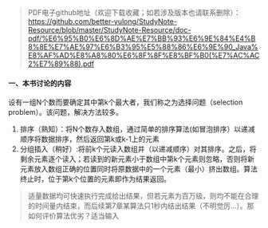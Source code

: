 >PDF电子github地址（欢迎下载收藏；如若涉及版本也请联系删除）：https://github.com/better-yulong/StudyNote-Resource/blob/master/StudyNote-Resource/doc-pdf/%E6%95%B0%E6%8D%AE%E7%BB%93%E6%9E%84%E4%B8%8E%E7%AE%97%E6%B3%95%E5%88%86%E6%9E%90_Java%E8%AF%AD%E8%A8%80%E6%8F%8F%E8%BF%B0(%E7%AC%AC2%E7%89%88).pdf

#### 一、本书讨论的内容
设有一组N个数而要确定其中第k个最大者，我们称之为选择问题（selection problem）。该问题，解决方法较多。
1. 排序（熟知）：将N个数存入数组，通过简单的排序算法(如冒泡排序）以递减顺序将数据排序，然后返回第k或k-1上的元素
2. 分组插入（稍好）:将前k个元读入数组并（以递减顺序）对其排序。之后，将剩余元素逐个读入；若读到的新元素小于数组中第k个元素则忽略，否则将新元素放入数组正确的位置同时将原数据中的一个元素（最小）挤出数组。算法终止时，位于第k个位置的元素即作为结果返回。
> 适量数据均可快速执行完成给出结果，但若元素为百万级，则均不能在合理的时间量内结束，而后续第7章某算法只1秒内结出结果（不明觉厉...）。那如何评价算法优劣？适当输入

